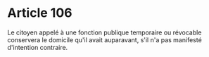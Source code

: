 # Article 106

Le citoyen appelé à une fonction publique temporaire ou révocable conservera le domicile qu'il avait auparavant, s'il n'a pas manifesté d'intention contraire.

